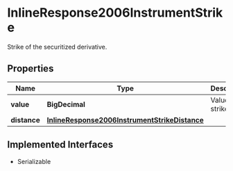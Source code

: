 

# InlineResponse2006InstrumentStrike

Strike of the securitized derivative.

## Properties

Name | Type | Description | Notes
------------ | ------------- | ------------- | -------------
**value** | **BigDecimal** | Value of the strike. |  [optional]
**distance** | [**InlineResponse2006InstrumentStrikeDistance**](InlineResponse2006InstrumentStrikeDistance.md) |  |  [optional]


## Implemented Interfaces

* Serializable


